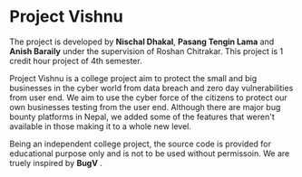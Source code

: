 # Project Vishnu

The project is developed by **Nischal Dhakal**, **Pasang Tengin Lama** and **Anish Baraily** under the supervision of Roshan Chitrakar. This project is 1 credit hour project of 4th semester.

Project Vishnu is a college project aim to protect the small and big businesses in the cyber world from data breach and zero day vulnerabilities from user end. We aim to use the cyber force of the citizens to protect our own businesses testing from the user end. Although there are major bug bounty platforms in Nepal, we added some of the features that weren't available in those making it to a whole new level.

Being an independent college project, the source code is provided for educational purpose only and is not to be used without permissoin. We are truely inspired by **BugV** .
